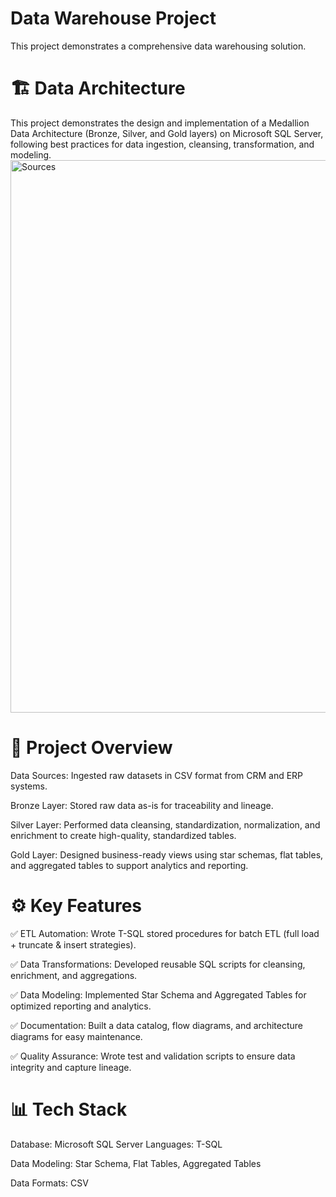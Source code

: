 # Data Warehouse Project
This project demonstrates a comprehensive data warehousing solution.

# 🏗️ Data Architecture
This project demonstrates the design and implementation of a Medallion Data Architecture (Bronze, Silver, and Gold layers) on Microsoft SQL Server, following best practices for data ingestion, cleansing, transformation, and modeling.
<img width="1755" height="884" alt="Sources" src="https://github.com/user-attachments/assets/095130a7-8480-47b4-8577-b036d4896b19" />

# 📌 Project Overview
Data Sources: Ingested raw datasets in CSV format from CRM and ERP systems.

Bronze Layer: Stored raw data as-is for traceability and lineage.

Silver Layer: Performed data cleansing, standardization, normalization, and enrichment to create high-quality, standardized tables.

Gold Layer: Designed business-ready views using star schemas, flat tables, and aggregated tables to support analytics and reporting.

# ⚙️ Key Features
✅ ETL Automation: Wrote T-SQL stored procedures for batch ETL (full load + truncate & insert strategies).

✅ Data Transformations: Developed reusable SQL scripts for cleansing, enrichment, and aggregations.

✅ Data Modeling: Implemented Star Schema and Aggregated Tables for optimized reporting and analytics.

✅ Documentation: Built a data catalog, flow diagrams, and architecture diagrams for easy maintenance.

✅ Quality Assurance: Wrote test and validation scripts to ensure data integrity and capture lineage.

# 📊 Tech Stack
Database: Microsoft SQL Server
Languages: T-SQL

Data Modeling: Star Schema, Flat Tables, Aggregated Tables

Data Formats: CSV
